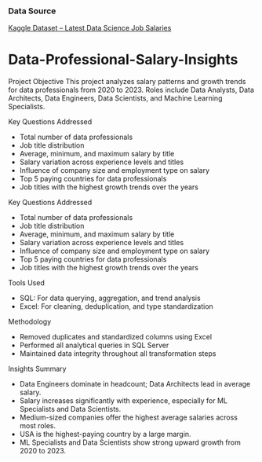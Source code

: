 ### Data Source  
[Kaggle Dataset – Latest Data Science Job Salaries](https://www.kaggle.com/datasets/saurabhbadole/latest-data-science-job-salaries-2024)

# Data-Professional-Salary-Insights

Project Objective
This project analyzes salary patterns and growth trends for data professionals from 2020 to 2023. Roles include Data Analysts, Data Architects, Data Engineers, Data Scientists, and Machine Learning Specialists.

Key Questions Addressed
- Total number of data professionals
- Job title distribution
- Average, minimum, and maximum salary by title
- Salary variation across experience levels and titles
- Influence of company size and employment type on salary
- Top 5 paying countries for data professionals
- Job titles with the highest growth trends over the years

Key Questions Addressed
- Total number of data professionals
- Job title distribution
- Average, minimum, and maximum salary by title
- Salary variation across experience levels and titles
- Influence of company size and employment type on salary
- Top 5 paying countries for data professionals
- Job titles with the highest growth trends over the years

Tools Used
- SQL: For data querying, aggregation, and trend analysis
- Excel: For cleaning, deduplication, and type standardization

Methodology
- Removed duplicates and standardized columns using Excel
- Performed all analytical queries in SQL Server
- Maintained data integrity throughout all transformation steps

Insights Summary
- Data Engineers dominate in headcount; Data Architects lead in average salary.
- Salary increases significantly with experience, especially for ML Specialists and Data Scientists.
- Medium-sized companies offer the highest average salaries across most roles.
- USA is the highest-paying country by a large margin.
- ML Specialists and Data Scientists show strong upward growth from 2020 to 2023.
